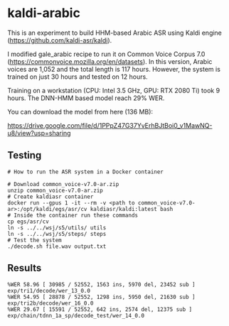 # kaldi-arabic

This is an experiment to build HHM-based Arabic ASR using Kaldi engine (https://github.com/kaldi-asr/kaldi).

I modified gale_arabic recipe to run it on Common Voice Corpus 7.0 (https://commonvoice.mozilla.org/en/datasets). In this version, Arabic voices are 1,052 and the total length is 117 hours. However, the system is trained on just 30 hours and tested on 12 hours. 

Training on a workstation (CPU: Intel 3.5 GHz, GPU: RTX 2080 Ti) took 9 hours. The DNN-HMM based model reach 29% WER.

You can download the model from here (136 MB):

https://drive.google.com/file/d/1PPpZ47G37YvErhBJtBoi0_v1MawNQ-u8/view?usp=sharing

## Testing
```
# How to run the ASR system in a Docker container

# Download common_voice-v7.0-ar.zip
unzip common_voice-v7.0-ar.zip
# Create kaldiasr container
docker run --gpus 1 -it --rm -v <path to common_voice-v7.0-ar>:/opt/kaldi/egs/asr/cv kaldiasr/kaldi:latest bash
# Inside the container run these commands
cp egs/asr/cv
ln -s ../../wsj/s5/utils/ utils
ln -s ../../wsj/s5/steps/ steps
# Test the system
./decode.sh file.wav output.txt
```

## Results
```
%WER 58.96 [ 30985 / 52552, 1563 ins, 5970 del, 23452 sub ] exp/tri1/decode/wer_13_0.0
%WER 54.95 [ 28878 / 52552, 1298 ins, 5950 del, 21630 sub ] exp/tri2b/decode/wer_16_0.0
%WER 29.67 [ 15591 / 52552, 642 ins, 2574 del, 12375 sub ] exp/chain/tdnn_1a_sp/decode_test/wer_14_0.0
```
